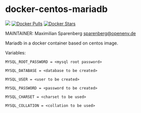 # docker-centos-mariadb

[![](https://images.microbadger.com/badges/version/mspbgx/mariadb.svg)](https://microbadger.com/images/mspbgx/centos-mariadb "Get your own version badge on microbadger.com")
[![Docker Pulls](https://img.shields.io/docker/pulls/mspbgx/centos-mariadb.svg)](hub)
[![Docker Stars](https://img.shields.io/docker/stars/mspbgx/centos-mariadb.svg)](hub)

MAINTAINER: Maximilian Sparenberg <sparenberg@openenv.de>

Mariadb in a docker container based on centos image.

Variables:

```
MYSQL_ROOT_PASSWORD = <mysql root password>
```
```
MYSQL_DATABASE = <database to be created>
```
```
MYSQL_USER = <user to be created>
```
```
MYSQL_PASSWORD = <password to be created>
```
```
MYSQL_CHARSET = <charset to be used>
```
```
MYSQL_COLLATION = <collation to be used>
```
